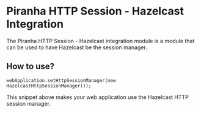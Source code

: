 
# Piranha HTTP Session - Hazelcast Integration

The Piranha HTTP Session - Hazelcast integration module is a module that
can be used to have Hazelcast be the session manager.

## How to use?

    webApplication.setHttpSessionManager(new HazelcastHttpSessionManager());
        
This snippet above makes your web application use the Hazelcast HTTP session
manager.
